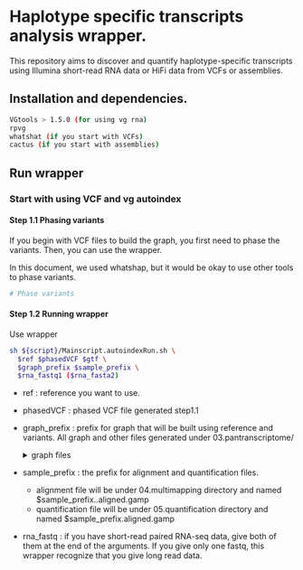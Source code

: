 # Haplotype specific transcripts analysis wrapper. 
This repository aims to discover and quantify haplotype-specific transcripts using Illumina short-read RNA data or HiFi data from VCFs or assemblies.

## Installation and dependencies.
```bash
VGtools > 1.5.0 (for using vg rna)
rpvg
whatshat (if you start with VCFs)
cactus (if you start with assemblies)
```

## Run wrapper
### Start with using VCF and vg autoindex 
#### Step 1.1 Phasing variants
If you begin with VCF files to build the graph, you first need to phase the variants. Then, you can use the wrapper.

In this document, we used whatshap, but it would be okay to use other tools to phase variants.
```bash
# Phase variants
```

#### Step 1.2 Running wrapper
Use wrapper

```bash
sh ${script}/Mainscript.autoindexRun.sh \
  $ref $phasedVCF $gtf \
  $graph_prefix $sample_prefix \
  $rna_fastq1 ($rna_fasta2)
```

* ref : reference you want to use.
* phasedVCF : phased VCF file generated step1.1
* graph_prefix : prefix for graph that will be built using reference and variants. All graph and other files generated under 03.pantranscriptome/
  <details>
    <summary>graph files</summary>
    These are the outputs from vg autoindex. See vg tools github for details. 
    
    - ${graph_prefix}.haplotx.gbwt
    - ${graph_prefix}.spliced.xg
    - ${graph_prefix}.spliced.gcsa
    - ${graph_prefix}.spliced.gcsa.lcp
    - ${graph_prefix}.txorigin.tsv
      
  </details>

* sample_prefix : the prefix for alignment and quantification files.
  *  alignment file will be under 04.multimapping directory and named $sample_prefix..aligned.gamp
  *  quantification file will be under 05.quantification directory and named $sample_prefix.aligned.gamp

*  rna_fastq : if you have short-read paired RNA-seq data, give both of them at the end of the arguments. If you give only one fastq, this wrapper recognize that you give long read data.
